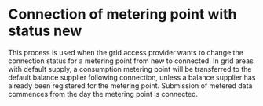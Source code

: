 ﻿# Connection of metering point with status new

This process is used when the grid access provider wants to change the connection status for a metering point from new to connected.
In grid areas with default supply, a consumption metering point will be transferred to the default balance supplier following connection, unless a balance supplier has already been registered for the metering point.
Submission of metered data commences from the day the metering point is connected. 
